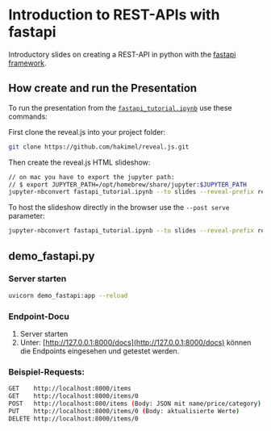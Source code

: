 # Introduction to REST-APIs with fastapi

Introductory slides on creating a REST-API in python with the [fastapi framework](https://fastapi.tiangolo.com/).

## How create and run the Presentation

To run the presentation from the [`fastapi_tutorial.ipynb`](fastapi_tutorial.ipynb) use these commands:

First clone the reveal.js into your project folder:

```bash
git clone https://github.com/hakimel/reveal.js.git
```

Then create the reveal.js HTML slideshow:

```bash
// on mac you have to export the jupyter path:
// $ export JUPYTER_PATH=/opt/homebrew/share/jupyter:$JUPYTER_PATH
jupyter-nbconvert fastapi_tutorial.ipynb --to slides --reveal-prefix reveal.js
```

To host the slideshow directly in the browser use the `--post serve` parameter:

```bash
jupyter-nbconvert fastapi_tutorial.ipynb --to slides --reveal-prefix reveal.js --post serve
```

## demo_fastapi.py

### Server starten
```bash
uvicorn demo_fastapi:app --reload
```

### Endpoint-Docu

1. Server starten
2. Unter: [http://127.0.0.1:8000/docs](http://127.0.0.1:8000/docs) können die Endpoints eingesehen und getestet werden.


### Beispiel-Requests:
```bash
GET    http://localhost:8000/items
GET    http://localhost:8000/items/0
POST   http://localhost:800/items (Body: JSON mit name/price/category)
PUT    http://localhost:8000/items/0 (Body: aktualisierte Werte)
DELETE http://localhost:8000/items/0
```
